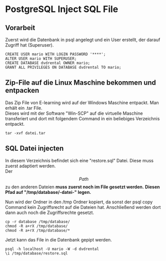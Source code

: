 # PostgreSQL Inject SQL File

## Vorarbeit
Zuerst wird die Datenbank in psql angelegt und ein User erstellt, der darauf Zugriff hat (Superuser).

	CREATE USER mario WITH LOGIN PASSWORD '****';
	ALTER USER mario WITH SUPERUSER;
	CREATE DATABASE dvdrental OWNER mario;
	GRANT ALL PRIVILEGES ON DATABASE dvdrental TO mario;
	
## Zip-File auf die Linux Maschine bekommen und entpacken
Das Zip File von E-learning wird auf der Windows Maschine entpackt. Man erhält ein .tar File.  
Dieses wird mit der Software "Win-SCP" auf die virtuelle Maschine transferiert und dort mit folgendem Command in ein beliebiges Verzeichnis entpackt.

	tar -xvf datei.tar
	
## SQL Datei injecten
In diesem Verzeichnis befindet sich eine "restore.sql" Datei. Diese muss zuerst adaptiert werden.  
Der $$Path$$ zu den anderen Dateien __muss zuerst noch im File gesetzt werden.__
__Diesen Pfad auf "/tmp/database/-datei-" legen.__

Nun wird der Ordner in den /tmp Ordner kopiert, da sonst der psql copy Command kein Zugriffsrecht auf die Dateien hat. Anschließend werden dort dann auch noch die Zugriffsrechte gesetzt.

	cp -r database /tmp/database/
	chmod -R a+rX /tmp/database/
	chmod -R a+rX /tmp/database/*
Jetzt kann das File in die Datenbank gepipt werden. 

	psql -h localhost -U mario -W -d dvdrental
	\i /tmp/database/restore.sql
